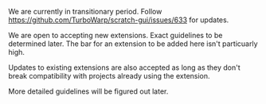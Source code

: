 We are currently in transitionary period. Follow https://github.com/TurboWarp/scratch-gui/issues/633 for updates.

We are open to accepting new extensions. Exact guidelines to be determined later. The bar for an extension to be added here isn't particuarly high.

Updates to existing extensions are also accepted as long as they don't break compatibility with projects already using the extension.

More detailed guidelines will be figured out later.
